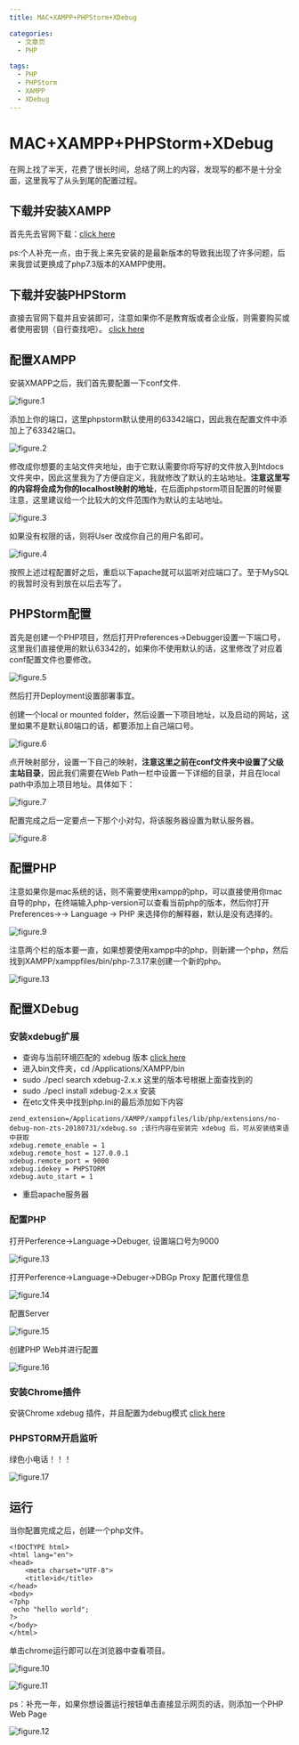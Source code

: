 ```yaml
---
title: MAC+XAMPP+PHPStorm+XDebug

categories:
  - 文章页
  - PHP

tags:
  - PHP
  - PHPStorm
  - XAMPP
  - XDebug
---
```


# MAC+XAMPP+PHPStorm+XDebug
在网上找了半天，花费了很长时间，总结了网上的内容，发现写的都不是十分全面，这里我写了从头到尾的配置过程。

## 下载并安装XAMPP
首先先去官网下载：[click here](https://www.apachefriends.org/zh_cn/index.html)  

ps:个人补充一点，由于我上来先安装的是最新版本的导致我出现了许多问题，后来我尝试更换成了php7.3版本的XAMPP使用。

## 下载并安装PHPStorm
直接去官网下载并且安装即可，注意如果你不是教育版或者企业版，则需要购买或者使用密钥（自行查找吧）。 [click here](https://www.jetbrains.com/phpstorm/)

## 配置XAMPP
安装XMAPP之后，我们首先要配置一下conf文件.

![figure.1](https://gitee.com/zyp521/upload_image/raw/master/U8PIJ1.png)

添加上你的端口，这里phpstorm默认使用的63342端口，因此我在配置文件中添加上了63342端口。

![figure.2](https://gitee.com/zyp521/upload_image/raw/master/gEdJga.png)

修改成你想要的主站文件夹地址，由于它默认需要你将写好的文件放入到htdocs文件夹中，因此这里我为了方便自定义，我就修改了默认的主站地址。**注意这里写的内容将会成为你的localhost映射的地址**，在后面phpstorm项目配置的时候要注意，这里建议给一个比较大的文件范围作为默认的主站地址。

![figure.3](https://gitee.com/zyp521/upload_image/raw/master/URpdu4.png)

如果没有权限的话，则将User 改成你自己的用户名即可。

![figure.4](https://gitee.com/zyp521/upload_image/raw/master/IiOE3f.png)

按照上述过程配置好之后，重启以下apache就可以监听对应端口了。至于MySQL的我暂时没有到放在以后去写了。

## PHPStorm配置
首先是创建一个PHP项目，然后打开Preferences->Debugger设置一下端口号，这里我们直接使用的默认63342的，如果你不使用默认的话，这里修改了对应着conf配置文件也要修改。

![figure.5](https://gitee.com/zyp521/upload_image/raw/master/Ql0vJT.png)

然后打开Deployment设置部署事宜。  

创建一个local or mounted folder，然后设置一下项目地址，以及启动的网站，这里如果不是默认80端口的话，都要添加上自己端口号。

![figure.6](https://gitee.com/zyp521/upload_image/raw/master/POJUXS.png)

点开映射部分，设置一下自己的映射，**注意这里之前在conf文件夹中设置了父级主站目录**，因此我们需要在Web Path一栏中设置一下详细的目录，并且在local path中添加上项目地址。具体如下：

![figure.7](https://gitee.com/zyp521/upload_image/raw/master/4DEfk5.png)

配置完成之后一定要点一下那个小对勾，将该服务器设置为默认服务器。

![figure.8](https://gitee.com/zyp521/upload_image/raw/master/DdckXH.png)

## 配置PHP
注意如果你是mac系统的话，则不需要使用xampp的php，可以直接使用你mac自导的php，在终端输入php-version可以查看当前php的版本，然后你打开Preferences->-> Language -> PHP 来选择你的解释器，默认是没有选择的。

![figure.9](https://gitee.com/zyp521/upload_image/raw/master/mNJ27O.png)

注意两个栏的版本要一直，如果想要使用xampp中的php，则新建一个php，然后找到XAMPP/xamppfiles/bin/php-7.3.17来创建一个新的php。

![figure.13](https://gitee.com/zyp521/upload_image/raw/master/SQdQUu.png)

## 配置XDebug
### 安装xdebug扩展
- 查询与当前环境匹配的 xdebug 版本 [click here](https://xdebug.org/wizard)
- 进入bin文件夹，cd /Applications/XAMPP/bin
- sudo ./pecl search xdebug-2.x.x 这里的版本号根据上面查找到的
- sudo ./pecl install xdebug-2.x.x  安装
- 在etc文件夹中找到php.ini的最后添加如下内容
```
zend_extension=/Applications/XAMPP/xamppfiles/lib/php/extensions/no-debug-non-zts-20180731/xdebug.so ;该行内容在安装完 xdebug 后，可从安装结束语中获取
xdebug.remote_enable = 1
xdebug.remote_host = 127.0.0.1
xdebug.remote_port = 9000
xdebug.idekey = PHPSTORM
xdebug.auto_start = 1
```
- 重启apache服务器

### 配置PHP
打开Perference->Language->Debuger, 设置端口号为9000

![figure.13](https://gitee.com/zyp521/upload_image/raw/master/fz3haO.png)

打开Perference->Language->Debuger->DBGp Proxy 配置代理信息

![figure.14](https://gitee.com/zyp521/upload_image/raw/master/dlnNw2.png)

配置Server

![figure.15](https://gitee.com/zyp521/upload_image/raw/master/fFrJL9.png)

创建PHP Web并进行配置

![figure.16](https://gitee.com/zyp521/upload_image/raw/master/4uL0fc.png)

### 安装Chrome插件
安装Chrome xdebug 插件，并且配置为debug模式 [click here](https://chrome.google.com/webstore/detail/xdebug-helper/eadndfjplgieldjbigjakmdgkmoaaaoc?utm_source=chrome-ntp-icon)

### PHPSTORM开启监听
绿色小电话！！！

![figure.17](https://gitee.com/zyp521/upload_image/raw/master/t2AJ2X.png)

## 运行
当你配置完成之后，创建一个php文件。

```
<!DOCTYPE html>
<html lang="en">
<head>
    <meta charset="UTF-8">
    <title>id</title>
</head>
<body>
<?php
 echo "hello world";
?>
</body>
</html>
```

单击chrome运行即可以在浏览器中查看项目。

![figure.10](https://gitee.com/zyp521/upload_image/raw/master/ENYizv.png)

![figure.11](https://gitee.com/zyp521/upload_image/raw/master/HSYcz5.png)

ps：补充一年，如果你想设置运行按钮单击直接显示网页的话，则添加一个PHP Web Page

![figure.12](https://gitee.com/zyp521/upload_image/raw/master/yCmBS9.png)